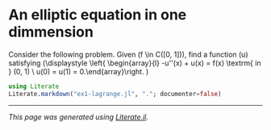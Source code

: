 # An elliptic equation in one dimmension

Consider the following problem. Given \(f \in C([0, 1])\), find a function \(u\) satisfying
\(\displaystyle \left\{ \begin{array}{l} -u''(x) + u(x) = f(x) \textrm{ in } (0, 1) \\ u(0) = u(1) = 0.\end{array}\right. \)

```julia
using Literate
Literate.markdown("ex1-lagrange.jl", "."; documenter=false)
```

---

*This page was generated using [Literate.jl](https://github.com/fredrikekre/Literate.jl).*


